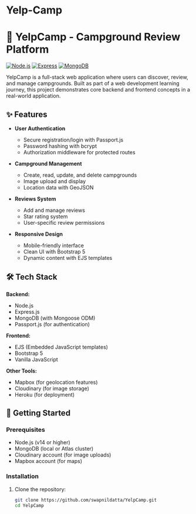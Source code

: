# Yelp-Camp
# 🌲 YelpCamp - Campground Review Platform

[![Node.js](https://img.shields.io/badge/Node.js-14.x%2B-green)](https://nodejs.org/)
[![Express](https://img.shields.io/badge/Express-4.x-blue)](https://expressjs.com/)
[![MongoDB](https://img.shields.io/badge/MongoDB-4.x-green)](https://www.mongodb.com/)

YelpCamp is a full-stack web application where users can discover, review, and manage campgrounds. Built as part of a web development learning journey, this project demonstrates core backend and frontend concepts in a real-world application.

## ✨ Features

- **User Authentication**
  - Secure registration/login with Passport.js
  - Password hashing with bcrypt
  - Authorization middleware for protected routes

- **Campground Management**
  - Create, read, update, and delete campgrounds
  - Image upload and display
  - Location data with GeoJSON

- **Reviews System**
  - Add and manage reviews
  - Star rating system
  - User-specific review permissions

- **Responsive Design**
  - Mobile-friendly interface
  - Clean UI with Bootstrap 5
  - Dynamic content with EJS templates

## 🛠 Tech Stack

**Backend:**
- Node.js
- Express.js
- MongoDB (with Mongoose ODM)
- Passport.js (for authentication)

**Frontend:**
- EJS (Embedded JavaScript templates)
- Bootstrap 5
- Vanilla JavaScript

**Other Tools:**
- Mapbox (for geolocation features)
- Cloudinary (for image storage)
- Heroku (for deployment)

## 🚀 Getting Started

### Prerequisites
- Node.js (v14 or higher)
- MongoDB (local or Atlas cluster)
- Cloudinary account (for image uploads)
- Mapbox account (for maps)

### Installation
1. Clone the repository:
   ```bash
   git clone https://github.com/swapnildatta/YelpCamp.git
   cd YelpCamp
